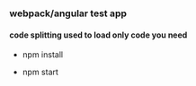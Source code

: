 ### webpack/angular test app
#### code splitting used to load only code you need

- npm install

- npm start
